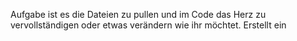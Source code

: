 
Aufgabe ist es die Dateien zu pullen und im Code das Herz zu vervollständigen oder etwas verändern wie ihr möchtet.
Erstellt ein 